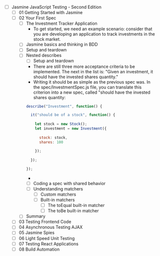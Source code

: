 - [ ] Jasmine JavaScript Testing - Second Edition
  - [ ] 01 Getting Started with Jasmine
  - [ ] 02 Your First Spec
    - [ ] The Investment Tracker Application
      - To get started, we need an example scenario: consider that you are developing an application to track investments in the stock market.
    - [ ] Jasmine basics and thinking in BDD
    - [ ] Setup and teardown
    - [ ] Nested describes
      - [ ] Setup and teardown
      - There are still three more acceptance criteria to be implemented. The next in the list is:
      "Given an investment, it should have the invested shares quantity."
      - Writing it should be as simple as the previous spec was. In the spec/InvestmentSpec.js file, you can translate this criterion into a new spec, called 
      "should have the invested shares quantity:
      ```javascript
      describe("Investment", function() {
      
        it("should be of a stock", function() {
        
          let stock = new Stock();
          let investment = new Investment({
          
            stock: stock,
            shares: 100
          
          });
        
        });
      
      });
      ```
      - 
      - [ ] Coding a spec with shared behavior
      - [ ] Understanding matchers
        - [ ] Custom matchers
        - [ ] Built-in matchers
          - [ ] The toEqual built-in matcher
          - [ ] The toBe built-in matcher
    - [ ] Summary
  - [ ] 03 Testing Frontend Code
  - [ ] 04 Asynchronous Testing AJAX
  - [ ] 05 Jasmine Spies
  - [ ] 06 Light Speed Unit Testing
  - [ ] 07 Testing React Applications
  - [ ] 08 Build Automation
